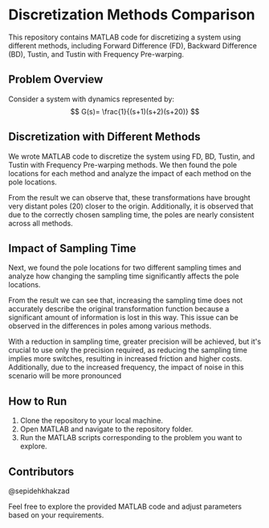# Discretization Methods Comparison
This repository contains MATLAB code for discretizing a system using different methods, including Forward Difference (FD), Backward Difference (BD), Tustin, and Tustin with Frequency Pre-warping.

## Problem Overview
Consider a system with dynamics represented by:
$$
G(s)= 
\frac{1}{(s+1)(s+2)(s+20)}
$$


## Discretization with Different Methods

We wrote MATLAB code to discretize the system using FD, BD, Tustin, and Tustin with Frequency Pre-warping methods. We then found the pole locations for each method and analyze the impact of each method on the pole locations. 


From the result we can observe that, these transformations have brought very distant poles (20) closer to the origin. Additionally, it is observed that due to the correctly chosen sampling time, the poles are nearly consistent across all methods.

## Impact of Sampling Time
Next, we found the pole locations for two different sampling times and analyze how changing the sampling time significantly affects the pole locations.

From the result we can see that, increasing the sampling time does not accurately describe the original transformation function because a significant amount of information is lost in this way. This issue can be observed in the differences in poles among various methods.

With a reduction in sampling time, greater precision will be achieved, but it's crucial to use only the precision required, as reducing the sampling time implies more switches, resulting in increased friction and higher costs. Additionally, due to the increased frequency, the impact of noise in this scenario will be more pronounced

## How to Run
1. Clone the repository to your local machine.
2. Open MATLAB and navigate to the repository folder.
3. Run the MATLAB scripts corresponding to the problem you want to explore.

## Contributors
@sepidehkhakzad

Feel free to explore the provided MATLAB code and adjust parameters based on your requirements.

